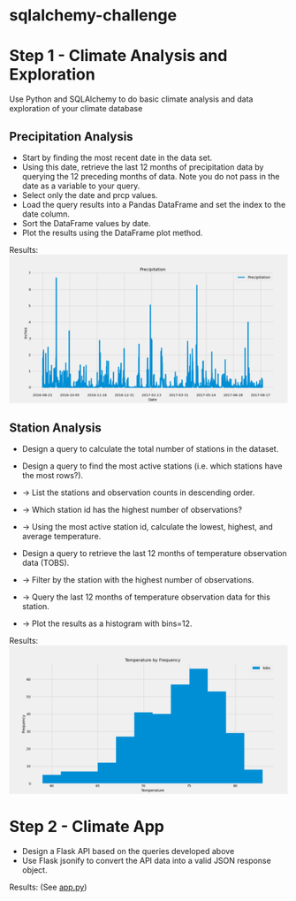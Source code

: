 # sqlalchemy-challenge

# Step 1 - Climate Analysis and Exploration
Use Python and SQLAlchemy to do basic climate analysis and data exploration of your climate database

## Precipitation Analysis

* Start by finding the most recent date in the data set.
* Using this date, retrieve the last 12 months of precipitation data by querying the 12 preceding months of data. Note you do not pass in the date as a variable to your query.
* Select only the date and prcp values.
* Load the query results into a Pandas DataFrame and set the index to the date column.
* Sort the DataFrame values by date.
* Plot the results using the DataFrame plot method.

Results:
![image](https://github.com/rls1316/sqlalchemy-challenge/blob/DataBootCamp/Output/Precipitation.png)

## Station Analysis

* Design a query to calculate the total number of stations in the dataset.
* Design a query to find the most active stations (i.e. which stations have the most rows?).
* → List the stations and observation counts in descending order.
* → Which station id has the highest number of observations?
* → Using the most active station id, calculate the lowest, highest, and average temperature.

* Design a query to retrieve the last 12 months of temperature observation data (TOBS).
* → Filter by the station with the highest number of observations.
* → Query the last 12 months of temperature observation data for this station.
* → Plot the results as a histogram with bins=12.

Results: 
![image](https://github.com/rls1316/sqlalchemy-challenge/blob/DataBootCamp/Output/Temperature_by_Frequency.png)

# Step 2 - Climate App

* Design a Flask API based on the queries developed above
* Use Flask jsonify to convert the API data into a valid JSON response object.

Results:
(See [app.py](app.py))
